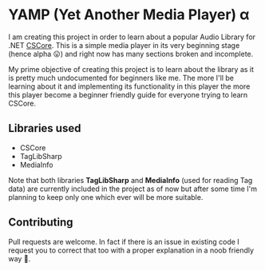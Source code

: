# YAMP (Yet Another Media Player)  α

I am creating this project in order to learn about a popular Audio Library for .NET [CSCore](https://github.com/filoe/cscore). This is a simple media player in its very beginning stage (hence alpha 😛) and right now has many sections broken and incomplete. 

My prime objective of creating this project is to learn about the library as it is pretty much undocumented for beginners like me. The more I'll be learning about it and implementing its functionality in this player the more this player become a beginner friendly guide for everyone trying to learn CSCore.
 
## Libraries used
* CSCore
* TagLibSharp
* MediaInfo

Note that both libraries **TagLibSharp** and **MediaInfo** (used for reading Tag data) are currently included in the project as of now but after some time I'm planning to keep only one which ever will be more suitable.

## Contributing
Pull requests are welcome. In fact if there is an issue in existing code I request you to correct that too with a proper explanation in a noob friendly way 🥺.
